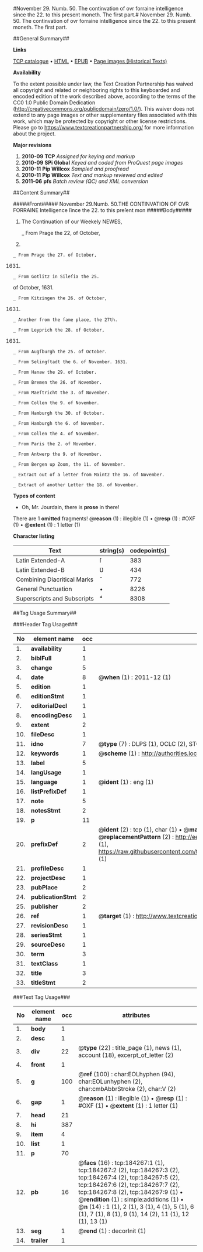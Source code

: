 #November 29. Numb. 50. The continvation of ovr forraine intelligence since the 22. to this present moneth. The first part.#
November 29. Numb. 50. The continvation of ovr forraine intelligence since the 22. to this present moneth. The first part.

##General Summary##

**Links**

[TCP catalogue](http://www.ota.ox.ac.uk/tcp/)  • 
[HTML](http://tei.it.ox.ac.uk/tcp/Texts-HTML/free/B07/B07960.html)  • 
[EPUB](http://tei.it.ox.ac.uk/tcp/Texts-EPUB/free/B07/B07960.epub) • 
[Page images (Historical Texts)](https://historicaltexts.jisc.ac.uk/eebo-76698493e)

**Availability**

To the extent possible under law, the Text Creation Partnership has waived all copyright and related or neighboring rights to this keyboarded and encoded edition of the work described above, according to the terms of the CC0 1.0 Public Domain Dedication (http://creativecommons.org/publicdomain/zero/1.0/). This waiver does not extend to any page images or other supplementary files associated with this work, which may be protected by copyright or other license restrictions. Please go to https://www.textcreationpartnership.org/ for more information about the project.

**Major revisions**

1. __2010-09__ __TCP__ *Assigned for keying and markup*
1. __2010-09__ __SPi Global__ *Keyed and coded from ProQuest page images*
1. __2010-11__ __Pip Willcox__ *Sampled and proofread*
1. __2010-11__ __Pip Willcox__ *Text and markup reviewed and edited*
1. __2011-06__ __pfs__ *Batch review (QC) and XML conversion*

##Content Summary##

#####Front#####
November 29.Numb. 50.THE CONTINVATION OF OVR FORRAINE Intelligence ſince the 22. to this preſent mon
#####Body#####

1. The Continuation of our Weekely NEWES,

    _ From Prage the 22, of October,
1631.

    _ From Prage the 27. of October,
1631.

    _ From Gotlitz in Sileſia the 25.
of October, 1631.

    _ From Kitzingen the 26. of October,
1631.

    _ Another from the ſame place, the 27th.

    _ From Leyprich the 28. of October,
1631.

    _ From Augſburgh the 25. of October.

    _ From Selingſtadt the 6. of November. 1631.

    _ From Hanaw the 29. of October.

    _ From Bremen the 26. of November.

    _ From Maeſtricht the 3. of November.

    _ From Collen the 9. of November.

    _ From Hamburgh the 30. of October.

    _ From Hamburgh the 6. of November.

    _ From Collen the 4. of November.

    _ From Paris the 2. of November.

    _ From Antwerp the 9. of November.

    _ From Bergen up Zoom, the 11. of November.

    _ Extract out of a letter from Maintz the 16. of November.

    _ Extract of another Letter the 18. of November.

**Types of content**

  * Oh, Mr. Jourdain, there is **prose** in there!

There are 1 **omitted** fragments! 
 @__reason__ (1) : illegible (1)  •  @__resp__ (1) : #OXF (1)  •  @__extent__ (1) : 1 letter (1)

**Character listing**


|Text|string(s)|codepoint(s)|
|---|---|---|
|Latin Extended-A|ſ|383|
|Latin Extended-B|Ʋ|434|
|Combining             Diacritical Marks|̄|772|
|General Punctuation|•|8226|
|Superscripts             and Subscripts|⁴|8308|

##Tag Usage Summary##

###Header Tag Usage###

|No|element name|occ|attributes|
|---|---|---|---|
|1.|__availability__|1||
|2.|__biblFull__|1||
|3.|__change__|5||
|4.|__date__|8| @__when__ (1) : 2011-12 (1)|
|5.|__edition__|1||
|6.|__editionStmt__|1||
|7.|__editorialDecl__|1||
|8.|__encodingDesc__|1||
|9.|__extent__|2||
|10.|__fileDesc__|1||
|11.|__idno__|7| @__type__ (7) : DLPS (1), OCLC (2), STC (2), EEBO-CITATION (1), VID (1)|
|12.|__keywords__|1| @__scheme__ (1) : http://authorities.loc.gov/ (1)|
|13.|__label__|5||
|14.|__langUsage__|1||
|15.|__language__|1| @__ident__ (1) : eng (1)|
|16.|__listPrefixDef__|1||
|17.|__note__|5||
|18.|__notesStmt__|2||
|19.|__p__|11||
|20.|__prefixDef__|2| @__ident__ (2) : tcp (1), char (1)  •  @__matchPattern__ (2) : ([0-9\-]+):([0-9IVX]+) (1), (.+) (1)  •  @__replacementPattern__ (2) : http://eebo.chadwyck.com/downloadtiff?vid=$1&page=$2 (1), https://raw.githubusercontent.com/textcreationpartnership/Texts/master/tcpchars.xml#$1 (1)|
|21.|__profileDesc__|1||
|22.|__projectDesc__|1||
|23.|__pubPlace__|2||
|24.|__publicationStmt__|2||
|25.|__publisher__|2||
|26.|__ref__|1| @__target__ (1) : http://www.textcreationpartnership.org/docs/. (1)|
|27.|__revisionDesc__|1||
|28.|__seriesStmt__|1||
|29.|__sourceDesc__|1||
|30.|__term__|3||
|31.|__textClass__|1||
|32.|__title__|3||
|33.|__titleStmt__|2||


###Text Tag Usage###

|No|element name|occ|attributes|
|---|---|---|---|
|1.|__body__|1||
|2.|__desc__|1||
|3.|__div__|22| @__type__ (22) : title_page (1), news (1), account (18), excerpt_of_letter (2)|
|4.|__front__|1||
|5.|__g__|100| @__ref__ (100) : char:EOLhyphen (94), char:EOLunhyphen (2), char:cmbAbbrStroke (2), char:V (2)|
|6.|__gap__|1| @__reason__ (1) : illegible (1)  •  @__resp__ (1) : #OXF (1)  •  @__extent__ (1) : 1 letter (1)|
|7.|__head__|21||
|8.|__hi__|387||
|9.|__item__|4||
|10.|__list__|1||
|11.|__p__|70||
|12.|__pb__|16| @__facs__ (16) : tcp:184267:1 (1), tcp:184267:2 (2), tcp:184267:3 (2), tcp:184267:4 (2), tcp:184267:5 (2), tcp:184267:6 (2), tcp:184267:7 (2), tcp:184267:8 (2), tcp:184267:9 (1)  •  @__rendition__ (1) : simple:additions (1)  •  @__n__ (14) : 1 (1), 2 (1), 3 (1), 4 (1), 5 (1), 6 (1), 7 (1), 8 (1), 9 (1), 14 (2), 11 (1), 12 (1), 13 (1)|
|13.|__seg__|1| @__rend__ (1) : decorInit (1)|
|14.|__trailer__|1||
